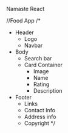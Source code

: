 Namaste React

//Food App
/*
* Header
    - Logo
    - Navbar
* Body
    - Search bar
    - Card Container
        - Image
        - Name
        - Rating
        - Description
* Footer
    - Links
    - Contact Info
    - Address info
    - Copyright
*/
